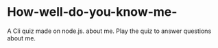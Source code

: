 # How-well-do-you-know-me-
A Cli quiz made on node.js. about me. Play the quiz to answer questions about me.
